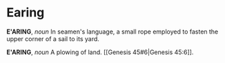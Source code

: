 # Earing

**E'ARING**, _noun_ In seamen's language, a small rope employed to fasten the upper corner of a sail to its yard.

**E'ARING**, _noun_ A plowing of land. [[Genesis 45#6|Genesis 45:6]].